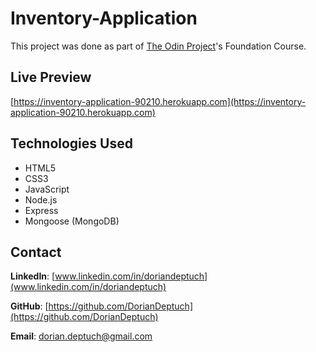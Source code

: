 # Inventory-Application


This project was done as part of [The Odin Project](https://www.theodinproject.com)'s Foundation Course.

## Live Preview
[https://inventory-application-90210.herokuapp.com](https://inventory-application-90210.herokuapp.com)

## Technologies Used
* HTML5
* CSS3
* JavaScript
* Node.js
* Express
* Mongoose (MongoDB)

## Contact
**LinkedIn**: [www.linkedin.com/in/doriandeptuch](www.linkedin.com/in/doriandeptuch)

**GitHub**: [https://github.com/DorianDeptuch](https://github.com/DorianDeptuch)

**Email**: [dorian.deptuch@gmail.com](mailto:dorian.deptuch@gmail.com)

